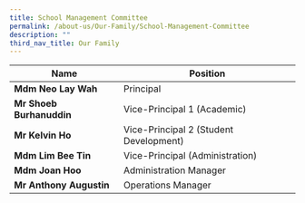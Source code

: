 ```yaml
---
title: School Management Committee
permalink: /about-us/Our-Family/School-Management-Committee
description: ""
third_nav_title: Our Family
---
```



|Name | Position |
| -------- | -------- |
| **Mdm Neo Lay Wah**     | Principal     | 
|**Mr Shoeb Burhanuddin**|Vice-Principal 1 (Academic)
|**Mr Kelvin Ho**|Vice-Principal 2 (Student Development)
|**Mdm Lim Bee Tin**|Vice-Principal (Administration)
|**Mdm Joan Hoo**|Administration Manager
|**Mr Anthony Augustin**|Operations Manager
